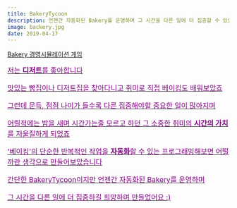 ```yaml
---
title: BakeryTycoon
description: 언젠간 자동화된 Bakery를 운영하며 그 시간을 다른 일에 더 집중할 수 있으면 어떨까?
image: backery.jpg
date: 2019-04-17
---
```



<a href="https://github.com/hayleyshim/BakeryTycoon">Bakery 경영시뮬레이션 게임

<font size="3" color="purple">
저는 <b>디저트</b>를 좋아합니다
<p>맛있는 빵집이나 디저트집을 찾아다니고 취미로 직접 베이킹도 배워보았죠
<p>그런데 문득, 점점 나이가 들수록 다른 집중해야할 중요한 일이 많아지며
<p>어릴적에는 밤을 새며 시간가는줄 모르고 하던 그 소중한 취미의 <b>시간의 가치</b>를 저울질하게 되었죠
<p>'베이킹'의 단순한 반복적인 작업을 <b>자동화</b>할 수 있는 프로그래밍해보면 어떨까란 생각으로 만들어보았습니다
<p>간단한 BakeryTycoon이지만 언젠간 자동화된 Bakery를 운영하며 
<p>그 시간을 다른 일에 더 집중하길 희망하며 만들었어요 :)  